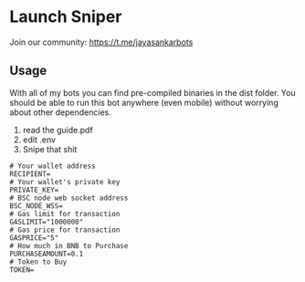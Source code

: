 # Launch Sniper

Join our community: https://t.me/jayasankarbots

## Usage

 With all of my bots you can find pre-compiled binaries in the dist folder. You should be able to run this bot anywhere (even mobile) without worrying about other dependencies.

1. read the guide.pdf
2. edit .env
3. Snipe that shit

```
# Your wallet address
RECIPIENT=
# Your wallet's private key
PRIVATE_KEY=
# BSC node web socket address
BSC_NODE_WSS=
# Gas limit for transaction
GASLIMIT="1000000"
# Gas price for transaction
GASPRICE="5"
# How much in BNB to Purchase
PURCHASEAMOUNT=0.1
# Token to Buy
TOKEN=
```
